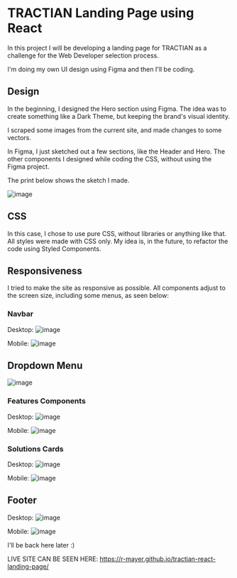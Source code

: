 # TRACTIAN Landing Page using React

In this project I will be developing a landing page for TRACTIAN as a challenge for the Web Developer selection process.

I'm doing my own UI design using Figma and then I'll be coding.

## Design

In the beginning, I designed the Hero section using Figma. The idea was to create something like a Dark Theme, but keeping the brand's visual identity. 

I scraped some images from the current site, and made changes to some vectors.

In Figma, I just sketched out a few sections, like the Header and Hero. The other components I designed while coding the CSS, without using the Figma project.

The print below shows the sketch I made.

![image](https://user-images.githubusercontent.com/26614294/169041928-e2a7af0c-595d-458c-9dba-12900434bc59.png)


## CSS

In this case, I chose to use pure CSS, without libraries or anything like that. All styles were made with CSS only. My idea is, in the future, to refactor the code using Styled Components.


## Responsiveness

I tried to make the site as responsive as possible. All components adjust to the screen size, including some menus, as seen below:


### Navbar

Desktop:
![image](https://user-images.githubusercontent.com/26614294/169050547-39efe195-ac81-4ef7-8f9f-0118561fd33d.png)

Mobile:
![image](https://user-images.githubusercontent.com/26614294/169050674-ee550030-b59f-4845-a11b-958137a56f37.png)

## Dropdown Menu

![image](https://user-images.githubusercontent.com/26614294/169141249-277b9757-800c-45ae-b33d-283f01ae496b.png)



### Features Components
Desktop:
![image](https://user-images.githubusercontent.com/26614294/169051746-d11799b9-5687-4905-a99d-ae79bcd2464d.png)

Mobile:
![image](https://user-images.githubusercontent.com/26614294/169051923-37b81451-9768-4354-bd31-adc4491cd902.png)


### Solutions Cards

Desktop:
![image](https://user-images.githubusercontent.com/26614294/169052195-079075c7-d86a-4abf-b0a9-8b54cab133de.png)

Mobile:
![image](https://user-images.githubusercontent.com/26614294/169052257-164ad175-c757-45af-8318-242894a4ec45.png)

## Footer

Desktop:
![image](https://user-images.githubusercontent.com/26614294/169140936-af29aa00-9203-4620-ae60-4e49e68e8312.png)

Mobile:
![image](https://user-images.githubusercontent.com/26614294/169141069-473c4689-b5e2-4cb1-b680-5ec3776e0bd1.png)




I'll be back here later :)

LIVE SITE CAN BE SEEN HERE: https://r-mayer.github.io/tractian-react-landing-page/


<!-- // export PUBLIC_URL=http://localhost:3000/ -->


